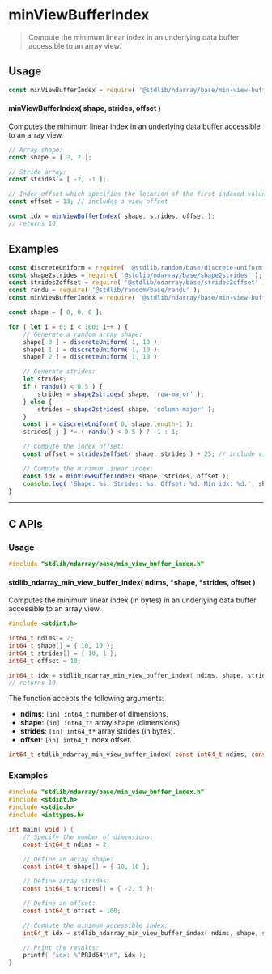 <!--

@license Apache-2.0

Copyright (c) 2018 The Stdlib Authors.

Licensed under the Apache License, Version 2.0 (the "License");
you may not use this file except in compliance with the License.
You may obtain a copy of the License at

   http://www.apache.org/licenses/LICENSE-2.0

Unless required by applicable law or agreed to in writing, software
distributed under the License is distributed on an "AS IS" BASIS,
WITHOUT WARRANTIES OR CONDITIONS OF ANY KIND, either express or implied.
See the License for the specific language governing permissions and
limitations under the License.

-->

# minViewBufferIndex

> Compute the minimum linear index in an underlying data buffer accessible to an array view.

<!-- Section to include introductory text. Make sure to keep an empty line after the intro `section` element and another before the `/section` close. -->

<section class="intro">

</section>

<!-- /.intro -->

<!-- Package usage documentation. -->

<section class="usage">

## Usage

```javascript
const minViewBufferIndex = require( '@stdlib/ndarray/base/min-view-buffer-index' );
```

#### minViewBufferIndex( shape, strides, offset )

Computes the minimum linear index in an underlying data buffer accessible to an array view.

```javascript
// Array shape:
const shape = [ 2, 2 ];

// Stride array:
const strides = [ -2, -1 ];

// Index offset which specifies the location of the first indexed value:
const offset = 13; // includes a view offset

const idx = minViewBufferIndex( shape, strides, offset );
// returns 10
```

</section>

<!-- /.usage -->

<!-- Package usage notes. Make sure to keep an empty line after the `section` element and another before the `/section` close. -->

<section class="notes">

</section>

<!-- /.notes -->

<!-- Package usage examples. -->

<section class="examples">

## Examples

<!-- eslint no-undef: "error" -->

```javascript
const discreteUniform = require( '@stdlib/random/base/discrete-uniform' );
const shape2strides = require( '@stdlib/ndarray/base/shape2strides' );
const strides2offset = require( '@stdlib/ndarray/base/strides2offset' );
const randu = require( '@stdlib/random/base/randu' );
const minViewBufferIndex = require( '@stdlib/ndarray/base/min-view-buffer-index' );

const shape = [ 0, 0, 0 ];

for ( let i = 0; i < 100; i++ ) {
    // Generate a random array shape:
    shape[ 0 ] = discreteUniform( 1, 10 );
    shape[ 1 ] = discreteUniform( 1, 10 );
    shape[ 2 ] = discreteUniform( 1, 10 );

    // Generate strides:
    let strides;
    if ( randu() < 0.5 ) {
        strides = shape2strides( shape, 'row-major' );
    } else {
        strides = shape2strides( shape, 'column-major' );
    }
    const j = discreteUniform( 0, shape.length-1 );
    strides[ j ] *= ( randu() < 0.5 ) ? -1 : 1;

    // Compute the index offset:
    const offset = strides2offset( shape, strides ) + 25; // include view offset

    // Compute the minimum linear index:
    const idx = minViewBufferIndex( shape, strides, offset );
    console.log( 'Shape: %s. Strides: %s. Offset: %d. Min idx: %d.', shape.join( 'x' ), strides.join( ',' ), offset, idx );
}
```

</section>

<!-- /.examples -->

<!-- C interface documentation. -->

* * *

<section class="c">

## C APIs

<!-- Section to include introductory text. Make sure to keep an empty line after the intro `section` element and another before the `/section` close. -->

<section class="intro">

</section>

<!-- /.intro -->

<!-- C usage documentation. -->

<section class="usage">

### Usage

```c
#include "stdlib/ndarray/base/min_view_buffer_index.h"
```

#### stdlib_ndarray_min_view_buffer_index( ndims, \*shape, \*strides, offset )

Computes the minimum linear index (in bytes) in an underlying data buffer accessible to an array view.

```c
#include <stdint.h>

int64_t ndims = 2;
int64_t shape[] = { 10, 10 };
int64_t strides[] = { 10, 1 };
int64_t offset = 10;

int64_t idx = stdlib_ndarray_min_view_buffer_index( ndims, shape, strides, offset );
// returns 10
```

The function accepts the following arguments:

-   **ndims**: `[in] int64_t` number of dimensions.
-   **shape**: `[in] int64_t*` array shape (dimensions).
-   **strides**: `[in] int64_t*` array strides (in bytes).
-   **offset**: `[in] int64_t` index offset.

```c
int64_t stdlib_ndarray_min_view_buffer_index( const int64_t ndims, const int64_t *shape, const int64_t *strides, const int64_t offset );
```

</section>

<!-- /.usage -->

<!-- C API usage notes. Make sure to keep an empty line after the `section` element and another before the `/section` close. -->

<section class="notes">

</section>

<!-- /.notes -->

<!-- C API usage examples. -->

<section class="examples">

### Examples

```c
#include "stdlib/ndarray/base/min_view_buffer_index.h"
#include <stdint.h>
#include <stdio.h>
#include <inttypes.h>

int main( void ) {
    // Specify the number of dimensions:
    const int64_t ndims = 2;

    // Define an array shape:
    const int64_t shape[] = { 10, 10 };

    // Define array strides:
    const int64_t strides[] = { -2, 5 };

    // Define an offset:
    const int64_t offset = 100;

    // Compute the minimum accessible index:
    int64_t idx = stdlib_ndarray_min_view_buffer_index( ndims, shape, strides, offset );

    // Print the results:
    printf( "idx: %"PRId64"\n", idx );
}
```

</section>

<!-- /.examples -->

</section>

<!-- /.c -->

<!-- Section to include cited references. If references are included, add a horizontal rule *before* the section. Make sure to keep an empty line after the `section` element and another before the `/section` close. -->

<section class="references">

</section>

<!-- /.references -->

<!-- Section for related `stdlib` packages. Do not manually edit this section, as it is automatically populated. -->

<section class="related">

</section>

<!-- /.related -->

<!-- Section for all links. Make sure to keep an empty line after the `section` element and another before the `/section` close. -->

<section class="links">

</section>

<!-- /.links -->

